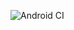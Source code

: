 ![Android CI](https://github.com/cHRistianj98/habit-quest/actions/workflows/android-ci.yml/badge.svg)